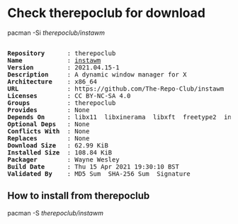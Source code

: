 # Check therepoclub for download

pacman -Si *therepoclub/instawm*

<div class="highlight"><pre class="highlight"><text>
<b>Repository</b>      : therepoclub
<b>Name</b>            : <a href="../../x86_64/instawm-2021.04.15-1-x86_64.pkg.tar.zst">instawm</a>
<b>Version</b>         : 2021.04.15-1
<b>Description</b>     : A dynamic window manager for X
<b>Architecture</b>    : x86_64
<b>URL</b>             : https://github.com/The-Repo-Club/instawm
<b>Licenses</b>        : CC BY-NC-SA 4.0
<b>Groups</b>          : therepoclub
<b>Provides</b>        : None
<b>Depends On</b>      : libx11  libxinerama  libxft  freetype2  instamenu  ttf-remixicon
<b>Optional Deps</b>   : None
<b>Conflicts With</b>  : None
<b>Replaces</b>        : None
<b>Download Size</b>   : 62.99 KiB
<b>Installed Size</b>  : 108.84 KiB
<b>Packager</b>        : Wayne Wesley <wayne6324@gmail.com>
<b>Build Date</b>      : Thu 15 Apr 2021 19:30:10 BST
<b>Validated By</b>    : MD5 Sum  SHA-256 Sum  Signature
</text></pre></div>

## How to install from therepoclub

pacman -S *therepoclub/instawm*
